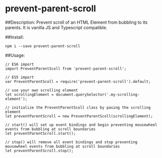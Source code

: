 # prevent-parent-scroll

##Description:
Prevent scroll of an HTML Element from bubbling to its parents.
It is vanilla JS and Typescript compatible.

##Install:
```
npm i --save prevent-parent-scroll
```

##Usage:

```
// ES6 import
import PreventParentScoll from 'prevent-parent-scroll';

// ES5 import
var PreventParentScoll = require('prevent-parent-scroll').default;

// use your own scrolling element
let scrollingElement = document.querySelector('.my-scrolling-element');

// initialize the PreventParentScoll class by pasing the scrolling element
let preventParentScroll = new PreventParentScoll(scrollingElement);

// start() will set up event bindings and begin preventing mousewheel events from bubbling at scroll boundaries
let preventParentScroll.start();

// stop() will remove all event bindings and stop preventing mousewheel events from bubbling at scroll boundaries
let preventParentScroll.stop();

```